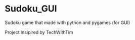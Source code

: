 # Sudoku_GUI
Sudoku game that made with python and pygames (for GUI)

Project insipired by TechWithTim

